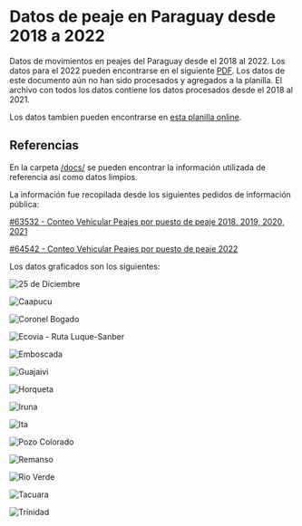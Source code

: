 # Datos de peaje en Paraguay desde 2018 a 2022

Datos de movimientos en peajes del Paraguay desde el 2018 al 2022.
Los datos para el 2022 pueden encontrarse en el siguiente [PDF](https://github.com/pabloacastillo/paraguay-peajes-2018-2022/blob/main/docs/13183690-PORTALN64542-DTTN48pdf-PORTALN64542-DTTN48.pdf). Los datos de este documento aún no han sido procesados y agregados a la planilla.
El archivo con todos los datos contiene los datos procesados desde el 2018 al 2021.

Los datos tambien pueden encontrarse en [esta planilla online](https://docs.google.com/spreadsheets/d/1PacFOGbXxVjbXU62QKUtTfDNglnjr9F18vYxZbpGDX8/edit?usp=sharing).

## Referencias

En la carpeta [/docs/](https://github.com/pabloacastillo/paraguay-peajes-2018-2022/tree/main/docs) se pueden encontrar la información utilizada de referencia así como datos limpios.


La información fue recopilada desde los siguientes pedidos de información pública:

[#63532 - Conteo Vehicular Peajes por puesto de peaje 2018, 2019, 2020, 2021 ](https://informacionpublica.paraguay.gov.py/portal/#!/ciudadano/solicitud/63532)

[#64542 - Conteo Vehicular Peajes por puesto de peaje 2022 ](https://informacionpublica.paraguay.gov.py/portal/#!/ciudadano/solicitud/64542)


Los datos graficados son los siguientes:

![25 de Diciembre](https://raw.githubusercontent.com/pabloacastillo/paraguay-peajes-2018-2022/main/graph/25_dic.png)


![Caapucu](https://raw.githubusercontent.com/pabloacastillo/paraguay-peajes-2018-2022/main/graph/caapucu.png)


![Coronel Bogado](https://raw.githubusercontent.com/pabloacastillo/paraguay-peajes-2018-2022/main/graph/cnel_bogado.png)


![Ecovia - Ruta Luque-Sanber](https://raw.githubusercontent.com/pabloacastillo/paraguay-peajes-2018-2022/main/graph/ecovia.png)


![Emboscada](https://raw.githubusercontent.com/pabloacastillo/paraguay-peajes-2018-2022/main/graph/emboscada.png)

![Guajaivi](https://raw.githubusercontent.com/pabloacastillo/paraguay-peajes-2018-2022/main/graph/guajaivi.png)

![Horqueta](https://raw.githubusercontent.com/pabloacastillo/paraguay-peajes-2018-2022/main/graph/horqueta.png)

![Iruna](https://raw.githubusercontent.com/pabloacastillo/paraguay-peajes-2018-2022/main/graph/iruna.png)

![Ita](https://raw.githubusercontent.com/pabloacastillo/paraguay-peajes-2018-2022/main/graph/ita.png)

![Pozo Colorado](https://raw.githubusercontent.com/pabloacastillo/paraguay-peajes-2018-2022/main/graph/pozo_colorado.png)

![Remanso](https://raw.githubusercontent.com/pabloacastillo/paraguay-peajes-2018-2022/main/graph/remanso.png)

![Rio Verde](https://raw.githubusercontent.com/pabloacastillo/paraguay-peajes-2018-2022/main/graph/rio_verde.png)

![Tacuara](https://raw.githubusercontent.com/pabloacastillo/paraguay-peajes-2018-2022/main/graph/tacuara.png)

![Trinidad](https://raw.githubusercontent.com/pabloacastillo/paraguay-peajes-2018-2022/main/graph/trinidad.png)
